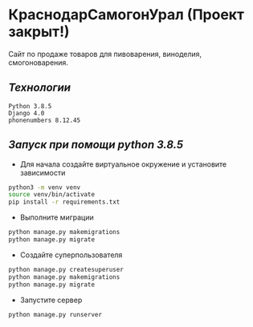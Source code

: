 # КраснодарСамогонУрал (Проект закрыт!)

Сайт по продаже товаров для пивоварения, виноделия, смогоноварения.

## ***Технологии***
```
Python 3.8.5
Django 4.0
phonenumbers 8.12.45
```

## ***Запуск при помощи python 3.8.5***
* Для начала создайте виртуальное окружение и установите зависимости
```bash
python3 -m venv venv
source venv/bin/activate
pip install -r requirements.txt
```

* Выполните миграции
```bash
python manage.py makemigrations
python manage.py migrate
```

* Создайте суперпользователя
```bash
python manage.py createsuperuser
python manage.py makemigrations
python manage.py migrate
```
* Запустите сервер
```bash
python manage.py runserver
```

